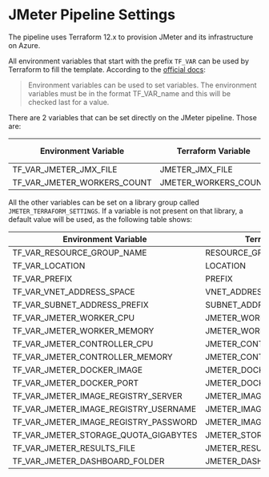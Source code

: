 # JMeter Pipeline Settings

The pipeline uses Terraform 12.x to provision JMeter and its infrastructure on Azure.

All environment variables that start with the prefix `TF_VAR` can be used by Terraform to fill the template. According to the [official docs](https://www.terraform.io/docs/commands/environment-variables.html#tf_var_name):

> Environment variables can be used to set variables. The environment variables must be in the format TF_VAR_name and this will be checked last for a value.

There are 2 variables that can be set directly on the JMeter pipeline. Those are:

| Environment Variable        | Terraform Variable   | Default Value |
|-----------------------------|----------------------|---------------|
| TF_VAR_JMETER_JMX_FILE      | JMETER_JMX_FILE      |               |
| TF_VAR_JMETER_WORKERS_COUNT | JMETER_WORKERS_COUNT |       1       |

All the other variables can be set on a library group called `JMETER_TERRAFORM_SETTINGS`. If a variable is not present on that library, a default value will be used, as the following table shows:

| Environment Variable                  | Terraform Variable             | Default Value       |
|---------------------------------------|--------------------------------|---------------------|
| TF_VAR_RESOURCE_GROUP_NAME            | RESOURCE_GROUP_NAME            |        jmeter       |
| TF_VAR_LOCATION                       | LOCATION                       |        eastus       |
| TF_VAR_PREFIX                         | PREFIX                         |        jmeter       |
| TF_VAR_VNET_ADDRESS_SPACE             | VNET_ADDRESS_SPACE             |     10.0.0.0/16     |
| TF_VAR_SUBNET_ADDRESS_PREFIX          | SUBNET_ADDRESS_PREFIX          |     10.0.0.0/24     |
| TF_VAR_JMETER_WORKER_CPU              | JMETER_WORKER_CPU              |         2.0         |
| TF_VAR_JMETER_WORKER_MEMORY           | JMETER_WORKER_MEMORY           |         8.0         |
| TF_VAR_JMETER_CONTROLLER_CPU          | JMETER_CONTROLLER_CPU          |         2.0         |
| TF_VAR_JMETER_CONTROLLER_MEMORY       | JMETER_CONTROLLER_MEMORY       |         8.0         |
| TF_VAR_JMETER_DOCKER_IMAGE            | JMETER_DOCKER_IMAGE            | justb4/jmeter:5.1.1 |
| TF_VAR_JMETER_DOCKER_PORT             | JMETER_DOCKER_PORT             |         1099        |
| TF_VAR_JMETER_IMAGE_REGISTRY_SERVER   | JMETER_IMAGE_REGISTRY_SERVER   |                     |
| TF_VAR_JMETER_IMAGE_REGISTRY_USERNAME | JMETER_IMAGE_REGISTRY_USERNAME |                     |
| TF_VAR_JMETER_IMAGE_REGISTRY_PASSWORD | JMETER_IMAGE_REGISTRY_PASSWORD |                     |
| TF_VAR_JMETER_STORAGE_QUOTA_GIGABYTES | JMETER_STORAGE_QUOTA_GIGABYTES |          1          |
| TF_VAR_JMETER_RESULTS_FILE            | JMETER_RESULTS_FILE            |     results.jtl     |
| TF_VAR_JMETER_DASHBOARD_FOLDER        | JMETER_DASHBOARD_FOLDER        |      dashboard      |
